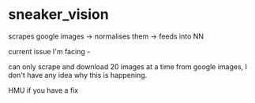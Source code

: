 # sneaker_vision
scrapes google images -> normalises them -> feeds into NN

current issue I'm facing -

can only scrape and download 20 images at a time from google images, I don't have any idea  why this is happening.

HMU  if you have a fix
